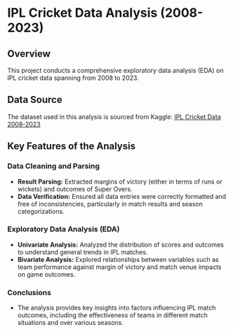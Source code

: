 # IPL Cricket Data Analysis (2008-2023)

## Overview
This project conducts a comprehensive exploratory data analysis (EDA) on IPL cricket data spanning from 2008 to 2023.

## Data Source
The dataset used in this analysis is sourced from Kaggle:
[IPL Cricket Data 2008-2023](https://www.kaggle.com/datasets/ayushparwal2026/ipl-cricket-data-2008-2023)

## Key Features of the Analysis

### Data Cleaning and Parsing
- **Result Parsing:** Extracted margins of victory (either in terms of runs or wickets) and outcomes of Super Overs.
- **Data Verification:** Ensured all data entries were correctly formatted and free of inconsistencies, particularly in match results and season categorizations.

### Exploratory Data Analysis (EDA)
- **Univariate Analysis:** Analyzed the distribution of scores and outcomes to understand general trends in IPL matches.
- **Bivariate Analysis:** Explored relationships between variables such as team performance against margin of victory and match venue impacts on game outcomes.
  
### Conclusions
- The analysis provides key insights into factors influencing IPL match outcomes, including the effectiveness of teams in different match situations and over various seasons.
